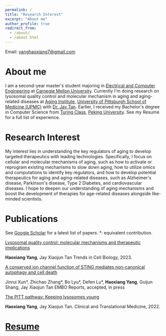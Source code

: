 ```yaml
---
permalink: /
title: "Research Interest"
excerpt: "About me"
author_profile: true
redirect_from: 
  - /about/
  - /about.html
---
```

Email: yanghaoxiang7@gmail.com

About me
======

I am a second-year master's student majoring in [Electrical and Computer Engineering](https://www.ece.cmu.edu/) at [Carnegie Mellon University](https://www.cmu.edu/). Currently I'm doing research on lysosomal quality control and molecular mechanism in aging and aging-related diseases at [Aging Institute](https://aging.pitt.edu/), [University of Pittsburgh School of Medicine (UPMC)](https://www.medschool.pitt.edu/) with [Dr. Jay Tan](https://jaytanlab.org/). Earlier, I received my Bachelor's degree in Computer Science from [Turing Class](https://eecs.pku.edu.cn/en/Education/Programs.htm), [Peking University](https://english.pku.edu.cn/). See my Resume for a full list of experience.

Research Interest
======
My interest lies in understanding the key regulators of aging to develop targeted therapeutics with leading technologies. Specifically, I focus on cellular and molecular mechanisms of aging, such as how to activate or reprogram existing mechanisms to slow down aging, how to utilize omics and computations to identify key regulators, and how to develop potential therapeutics for aging and aging-related diseases, such as Alzheimer's disease, Parkinson's disease, Type 2 Diabetes, and cardiovascular diseases. I hope to deepen our understanding of aging mechanisms and boost the development of therapies for age-related diseases alongside like-minded scientists.

Publications
======
See [Google Scholar](https://scholar.google.com/citations?user=03XvmIQAAAAJ&hl=en&oi=ao) for a latest list of papers. *: equivalent contribution.



[Lysosomal quality control: molecular mechanisms and therapeutic implications](https://doi.org/10.1016/j.tcb.2023.01.001)

**Haoxiang Yang**, Jay Xiaojun Tan
Trends in Cell Biology, 2023.



[A conserved ion channel function of STING mediates non-canonical autophagy and cell death](https://doi.org/10.1101/2023.08.26.554976)

Jinrui Xun\*, Zhichao Zhang\*, Bo Lyu\*, Defen Lu\*, **Haoxiang Yang**, Guijun Shang, Jay Xiaojun Tan
EMBO Reports, accepted, in press



[The PITT pathway: Keeping lysosomes young](https://doi.org/10.1002%2Fctm2.1097)

**Haoxiang Yang**, Jay Xiaojun Tan.
Clinical and Translational Medicine, 2022.

[Resume](https://drive.google.com/file/d/1tGKtzC19vqMtq-vfZ4vz-R-lowVdoaih/view?usp=sharing)
======